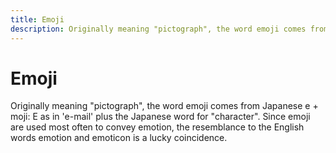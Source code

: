 ```yaml
---
title: Emoji
description: Originally meaning "pictograph", the word emoji comes from Japanese e (like 'e' as in 'e-mail') + moji ("character").
---
```


# Emoji

Originally meaning "pictograph", the word emoji comes from Japanese e + moji:
E as in 'e-mail' plus the Japanese word for "character".
Since emoji are used most often to convey emotion, the resemblance to the English words emotion and emoticon is a lucky coincidence.
